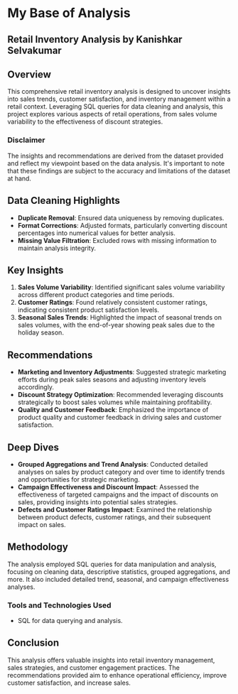 # My Base of Analysis

## Retail Inventory Analysis by Kanishkar Selvakumar

## Overview
This comprehensive retail inventory analysis is designed to uncover insights into sales trends, customer satisfaction, and inventory management within a retail context. Leveraging SQL queries for data cleaning and analysis, this project explores various aspects of retail operations, from sales volume variability to the effectiveness of discount strategies.

### Disclaimer
The insights and recommendations are derived from the dataset provided and reflect my viewpoint based on the data analysis. It's important to note that these findings are subject to the accuracy and limitations of the dataset at hand.

## Data Cleaning Highlights
- **Duplicate Removal**: Ensured data uniqueness by removing duplicates.
- **Format Corrections**: Adjusted formats, particularly converting discount percentages into numerical values for better analysis.
- **Missing Value Filtration**: Excluded rows with missing information to maintain analysis integrity.

## Key Insights
1. **Sales Volume Variability**: Identified significant sales volume variability across different product categories and time periods.
2. **Customer Ratings**: Found relatively consistent customer ratings, indicating consistent product satisfaction levels.
3. **Seasonal Sales Trends**: Highlighted the impact of seasonal trends on sales volumes, with the end-of-year showing peak sales due to the holiday season.

## Recommendations
- **Marketing and Inventory Adjustments**: Suggested strategic marketing efforts during peak sales seasons and adjusting inventory levels accordingly.
- **Discount Strategy Optimization**: Recommended leveraging discounts strategically to boost sales volumes while maintaining profitability.
- **Quality and Customer Feedback**: Emphasized the importance of product quality and customer feedback in driving sales and customer satisfaction.

## Deep Dives
- **Grouped Aggregations and Trend Analysis**: Conducted detailed analyses on sales by product category and over time to identify trends and opportunities for strategic marketing.
- **Campaign Effectiveness and Discount Impact**: Assessed the effectiveness of targeted campaigns and the impact of discounts on sales, providing insights into potential sales strategies.
- **Defects and Customer Ratings Impact**: Examined the relationship between product defects, customer ratings, and their subsequent impact on sales.

## Methodology
The analysis employed SQL queries for data manipulation and analysis, focusing on cleaning data, descriptive statistics, grouped aggregations, and more. It also included detailed trend, seasonal, and campaign effectiveness analyses.

### Tools and Technologies Used
- SQL for data querying and analysis.

## Conclusion
This analysis offers valuable insights into retail inventory management, sales strategies, and customer engagement practices. The recommendations provided aim to enhance operational efficiency, improve customer satisfaction, and increase sales.
